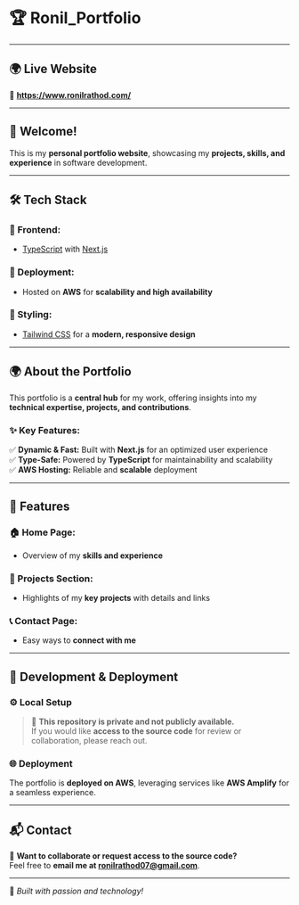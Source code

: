 # 🏆 Ronil_Portfolio  
---

## 🌍 Live Website  
🔗 **https://www.ronilrathod.com/** 

---

## 🚀 Welcome!  
This is my **personal portfolio website**, showcasing my **projects, skills, and experience** in software development.  

---

## 🛠 Tech Stack  

### **🔹 Frontend:**  
- [TypeScript](https://www.typescriptlang.org/) with [Next.js](https://nextjs.org/)  

### **🔹 Deployment:**  
- Hosted on **AWS** for **scalability and high availability**  

### **🔹 Styling:**  
- [Tailwind CSS](https://tailwindcss.com/) for a **modern, responsive design**  

---

## 🌍 About the Portfolio  

This portfolio is a **central hub** for my work, offering insights into my **technical expertise, projects, and contributions**.  

### **✨ Key Features:**  
✅ **Dynamic & Fast:** Built with **Next.js** for an optimized user experience  
✅ **Type-Safe:** Powered by **TypeScript** for maintainability and scalability  
✅ **AWS Hosting:** Reliable and **scalable** deployment  

---

## 📌 Features  

### **🏠 Home Page:**  
- Overview of my **skills and experience**  

### **📂 Projects Section:**  
- Highlights of my **key projects** with details and links  

### **📞 Contact Page:**  
- Easy ways to **connect with me**  

---

## 🔧 Development & Deployment  

### **⚙️ Local Setup**  
> 📌 **This repository is private and not publicly available.**  
> If you would like **access to the source code** for review or collaboration, please reach out.  

### **🌐 Deployment**  
The portfolio is **deployed on AWS**, leveraging services like **AWS Amplify** for a seamless experience.  

---

## 📬 Contact  

📩 **Want to collaborate or request access to the source code?**  
Feel free to **email me at ronilrathod07@gmail.com**.  

---

🚀 _Built with passion and technology!_  
